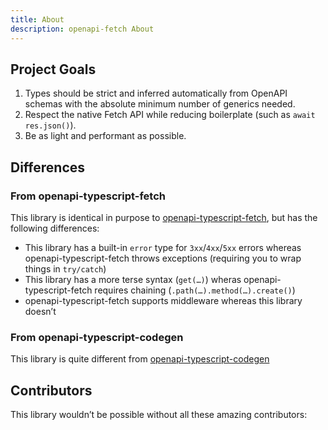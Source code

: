 ```yaml
---
title: About
description: openapi-fetch About
---
```


## Project Goals

1. Types should be strict and inferred automatically from OpenAPI schemas with the absolute minimum number of generics needed.
2. Respect the native Fetch API while reducing boilerplate (such as `await res.json()`).
3. Be as light and performant as possible.

## Differences

### From openapi-typescript-fetch

This library is identical in purpose to [openapi-typescript-fetch](https://github.com/ajaishankar/openapi-typescript-fetch), but has the following differences:

- This library has a built-in `error` type for `3xx`/`4xx`/`5xx` errors whereas openapi-typescript-fetch throws exceptions (requiring you to wrap things in `try/catch`)
- This library has a more terse syntax (`get(…)`) wheras openapi-typescript-fetch requires chaining (`.path(…).method(…).create()`)
- openapi-typescript-fetch supports middleware whereas this library doesn’t

### From openapi-typescript-codegen

This library is quite different from [openapi-typescript-codegen](https://github.com/ferdikoomen/openapi-typescript-codegen)

## Contributors

This library wouldn’t be possible without all these amazing contributors:
